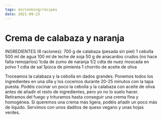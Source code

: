 ```yaml
---
tags: on/cooking/recipes
date: 2021-09-23
---
```

# Crema de calabaza y naranja

INGREDIENTES (6 raciones):
700 g de calabaza (pesada sin piel)
1 cebolla
500 ml de agua
100 ml de leche de soja
50 g de anacardos crudos (no hace falta
remojarlos)
1cda de zumo de naranja 
1/2 cdta de nuez moscada en polvo
1 cdta de sal
1pizca de pimienta
1 chorrito de aceite de oliva

Troceamos la calabaza y la cebolla en dados
grandes. Ponemos todos los ingredientes en una olla
y los cocemos durante 20-25 minutos con la tapa
puesta. Podéis cocinar un poco la cebolla y la
calabaza con aceite de oliva antes de añadir el resto
de ingredientes, pero yo no lo suelo hacer.
Retiramos del fuego y trituramos hasta conseguir
una crema fina y homogénea. Si queremos una
crema más ligera, podéis añadir un poco más de
líquido.
Servimos con unos daditos de queso vegano y
unas hojas verdes.
